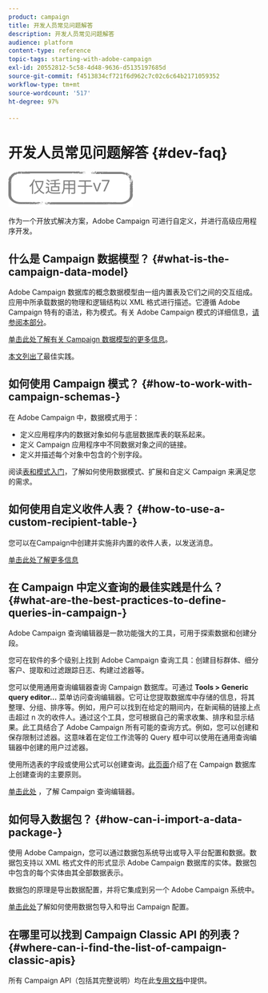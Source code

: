 ```yaml
---
product: campaign
title: 开发人员常见问题解答
description: 开发人员常见问题解答
audience: platform
content-type: reference
topic-tags: starting-with-adobe-campaign
exl-id: 20552812-5c58-4d48-9636-d5135197685d
source-git-commit: f4513834cf721f6d962c7c02c6c64b2171059352
workflow-type: tm+mt
source-wordcount: '517'
ht-degree: 97%

---
```


# 开发人员常见问题解答 {#dev-faq}

![](../../assets/v7-only.svg)

作为一个开放式解决方案，Adobe Campaign 可进行自定义，并进行高级应用程序开发。

## 什么是 Campaign 数据模型？  {#what-is-the-campaign-data-model}

Adobe Campaign 数据库的概念数据模型由一组内置表及它们之间的交互组成。应用中所承载数据的物理和逻辑结构以 XML 格式进行描述。它遵循 Adobe Campaign 特有的语法，称为模式。有关 Adobe Campaign 模式的详细信息，[请参阅本部分](../../configuration/using/about-schema-edition.md)。

[单击此处了解有关 Campaign 数据模型的更多信息](https://helpx.adobe.com/cn/campaign/kb/acc-datamodel.html)。

[本文列出了](../../configuration/using/data-model-best-practices.md)最佳实践。

## 如何使用 Campaign 模式？ {#how-to-work-with-campaign-schemas-}

在 Adobe Campaign 中，数据模式用于：

* 定义应用程序内的数据对象如何与底层数据库表的联系起来。
* 定义 Campaign 应用程序中不同数据对象之间的链接。
* 定义并描述每个对象中包含的个别字段。

阅读[表和模式入门](../../configuration/using/about-schema-edition.md)，了解如何使用数据模式、扩展和自定义 Campaign 来满足您的需求。

## 如何使用自定义收件人表？ {#how-to-use-a-custom-recipient-table-}

您可以在Campaign中创建并实施非内置的收件人表，以发送消息。

[单击此处了解更多信息](../../configuration/using/about-custom-recipient-table.md)

## 在 Campaign 中定义查询的最佳实践是什么？ {#what-are-the-best-practices-to-define-queries-in-campaign-}

Adobe Campaign 查询编辑器是一款功能强大的工具，可用于探索数据和创建分段。

您可在软件的多个级别上找到 Adobe Campaign 查询工具：创建目标群体、细分客户、提取和过滤跟踪日志、构建过滤器等。

您可以使用通用查询编辑器查询 Campaign 数据库。可通过 **Tools > Generic query editor...** 菜单访问查询编辑器。它可让您提取数据库中存储的信息，将其整理、分组、排序等。例如，用户可以找到在给定的期间内，在新闻稿的链接上点击超过 n 次的收件人。通过这个工具，您可根据自己的需求收集、排序和显示结果。此工具结合了 Adobe Campaign 所有可能的查询方式。例如，您可以创建和保存限制过滤器。这意味着在定位工作流等的 Query 框中可以使用在通用查询编辑器中创建的用户过滤器。

使用所选表的字段或使用公式可以创建查询。[此页面](../../platform/using/about-queries-in-campaign.md)介绍了在 Campaign 数据库上创建查询的主要原则。

[单击此处](../../workflow/using/query.md) ，了解 Campaign 查询编辑器。

## 如何导入数据包？ {#how-can-i-import-a-data-package-}

使用 Adobe Campaign，您可以通过数据包系统导出或导入平台配置和数据。数据包支持以 XML 格式文件的形式显示 Adobe Campaign 数据库的实体。数据包中包含的每个实体由其全部数据表示。

数据包的原理是导出数据配置，并将它集成到另一个 Adobe Campaign 系统中。

[单击此处](../../platform/using/working-with-data-packages.md)了解如何使用数据包导入和导出 Campaign 配置。

## 在哪里可以找到 Campaign Classic API 的列表？  {#where-can-i-find-the-list-of-campaign-classic-apis}

所有 Campaign API（包括其完整说明）均在此[专用文档](https://experienceleague.adobe.com/developer/campaign-api/api/index.html?lang=zh-Hans)中提供。
